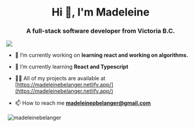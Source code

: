 <h1 align="center">Hi 👋, I'm Madeleine</h1>
<h3 align="center">A full-stack software developer from Victoria B.C.</h3>

<img src= "https://64.media.tumblr.com/3a259312bfdee844e652e9553a947d4e/tumblr_pr0q2yy6J91y5cc1bo1_540.gif" >

- 🔭 I’m currently working on **learning react and working on algorithms.**

- 🌱 I’m currently learning **React and Typescript**

- 👨‍💻 All of my projects are available at [https://madeleinebelanger.netlify.app/](https://madeleinebelanger.netlify.app/)

- 📫 How to reach me **madeleinepbelanger@gmail.com**



<p>&nbsp;<img align="center" src="https://github-readme-stats.vercel.app/api?username=madeleinebelanger&show_icons=true&locale=en" alt="madeleinebelanger" /></p>


